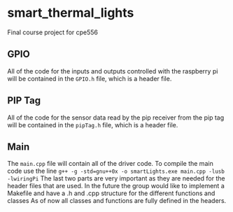 # smart_thermal_lights
Final course project for cpe556

## GPIO
All of the code for the inputs and outputs controlled with the raspberry pi will be contained in the `GPIO.h` file, which is a header file.

## PIP Tag
All of the code for the sensor data read by the pip receiver from the pip tag will be contained in the `pipTag.h` file, which is a header file.

## Main
The `main.cpp` file will contain all of the driver code.
To compile the main code use the line `g++ -g -std=gnu++0x -o smartLights.exe main.cpp -lusb -lwiringPi`
The last two parts are very important as they are needed for the header files that are used.
In the future the group would like to implement a Makefile and have a .h and .cpp structure for the different functions and classes
As of now all classes and functions are fully defined in the headers.
